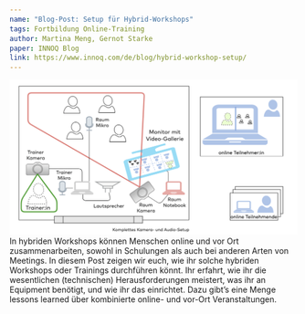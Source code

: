 ```yaml
---
name: "Blog-Post: Setup für Hybrid-Workshops"
tags: Fortbildung Online-Training
author: Martina Meng, Gernot Starke
paper: INNOQ Blog
link: https://www.innoq.com/de/blog/hybrid-workshop-setup/
---
```

![](/images/articles/hybridtraining.png)
In hybriden Workshops können Menschen online und vor Ort zusammenarbeiten,
sowohl in Schulungen als auch bei anderen Arten von Meetings.
In diesem Post zeigen wir euch, wie ihr solche hybriden Workshops oder Trainings durchführen könnt.
Ihr erfahrt, wie ihr die wesentlichen (technischen) Herausforderungen meistert,
was ihr an Equipment benötigt, und wie ihr das einrichtet.
Dazu gibt’s eine Menge lessons learned über kombinierte online- und vor-Ort Veranstaltungen.
